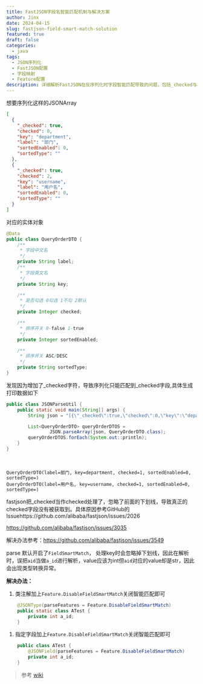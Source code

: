 ```yaml
---
title: FastJSON字段名智能匹配机制与解决方案
author: Jinx
date: 2024-04-15
slug: fastjson-field-smart-match-solution
featured: true
draft: false
categories:
  - java
tags:
  - JSON序列化
  - FastJSON配置
  - 字段映射
  - Feature配置
description: 详细解析FastJSON在反序列化时字段智能匹配导致的问题，包括_checked与checked字段冲突的案例分析，以及通过DisableFieldSmartMatch特性解决字段名自动忽略下划线的完整方案
---
```


想要序列化这样的JSONArray

```json
[
  {
    "_checked": true,
    "checked": 0,
    "key": "department",
    "label": "部门",
    "sortedEnabled": 0,
    "sortedType": ""
  },
  {
    "_checked": true,
    "checked": 2,
    "key": "username",
    "label": "用户名",
    "sortedEnabled": 0,
    "sortedType": ""
  }
]
```

对应的实体对象

```java
@Data
public class QueryOrderDTO {
    /**
     * 字段中文名
     */
    private String label;
    /**
     * 字段英文名
     */
    private String key;

    /**
     * 是否勾选 0勾选 1不勾 2默认
     */
    private Integer checked;

    /**
     * 排序开关 0-false 1-true
     */
    private Integer sortedEnabled;

    /**
     * 排序开关 ASC/DESC
     */
    private String sortedType;
}
```

发现因为增加了\_checked字符，导致序列化只能匹配到\_checked字段,具体生成打印数据如下

```java
public class JSONParseUtil {
    public static void main(String[] args) {
        String json = "[{\"_checked\":true,\"checked\":0,\"key\":\"department\",\"label\":\"部门\",\"sortedEnabled\":0,\"sortedType\":\"\"},{\"_checked\":true,\"checked\":2,\"key\":\"username\",\"label\":\"用户名\",\"sortedEnabled\":0,\"sortedType\":\"\"},{\"_checked\":true,\"checked\":2,\"key\":\"question\",\"label\":\"问题\",\"sortedEnabled\":0,\"sortedType\":\"\"},{\"_checked\":true,\"checked\":2,\"key\":\"answer\",\"label\":\"答案\",\"sortedEnabled\":0,\"sortedType\":\"\"},{\"_checked\":false,\"checked\":1,\"key\":\"employeeId\",\"label\":\"员工编号\",\"sortedEnabled\":0,\"sortedType\":\"\"},{\"_checked\":false,\"checked\":1,\"key\":\"directory\",\"label\":\"目录\",\"sortedEnabled\":0,\"sortedType\":\"\"},{\"_checked\":true,\"checked\":0,\"key\":\"referenceFiles\",\"label\":\"参考文件\",\"sortedEnabled\":0,\"sortedType\":\"\"},{\"_checked\":true,\"checked\":0,\"key\":\"dislikeReason\",\"label\":\"点踩原因\",\"sortedEnabled\":0,\"sortedType\":\"\"},{\"_checked\":true,\"checked\":0,\"key\":\"feedbackStatus\",\"label\":\"反馈状态\",\"sortedEnabled\":0,\"sortedType\":\"\"},{\"_checked\":true,\"checked\":0,\"key\":\"questionTime\",\"label\":\"提问时间\",\"sortedEnabled\":0,\"sortedType\":\"\"}]";

        List<QueryOrderDTO> queryOrderDTOS =
                JSON.parseArray(json, QueryOrderDTO.class);
        queryOrderDTOS.forEach(System.out::println);
    }
}
```

​

```
QueryOrderDTO(label=部门, key=department, checked=1, sortedEnabled=0, sortedType=)
QueryOrderDTO(label=用户名, key=username, checked=1, sortedEnabled=0, sortedType=)
```

fastjson把\_checked当作checked处理了，忽略了前面的下划线，导致真正的checked字段没有被获取到。具体原因参考GitHub的Issuehttps://github.com/alibaba/fastjson/issues/2026

https://github.com/alibaba/fastjson/issues/3035

解决办法参考：https://github.com/alibaba/fastjson/issues/3549

parse 默认开启了`FieldSmartMatch`， 处理key时会忽略掉下划线，因此在解析时，误把`aid`当做`a_id`进行解析，value应该为int但`aid`对应的value却是str，因此会出现类型转换异常。

**解决办法：**

1. 类注解加上`Feature.DisableFieldSmartMatch`关闭智能匹配即可

```java
    @JSONType(parseFeatures = Feature.DisableFieldSmartMatch)
    public static class ATest {
        private int a_id;
    }
```

1. 指定字段加上`Feature.DisableFieldSmartMatch`关闭智能匹配即可

```java
    public class ATest {
        @JSONField(parseFeatures = Feature.DisableFieldSmartMatch)
        private int a_id;
    }
```

> 参考 [wiki](https://github.com/alibaba/fastjson/wiki/Feature_DisableFieldSmartMatch_cn)
